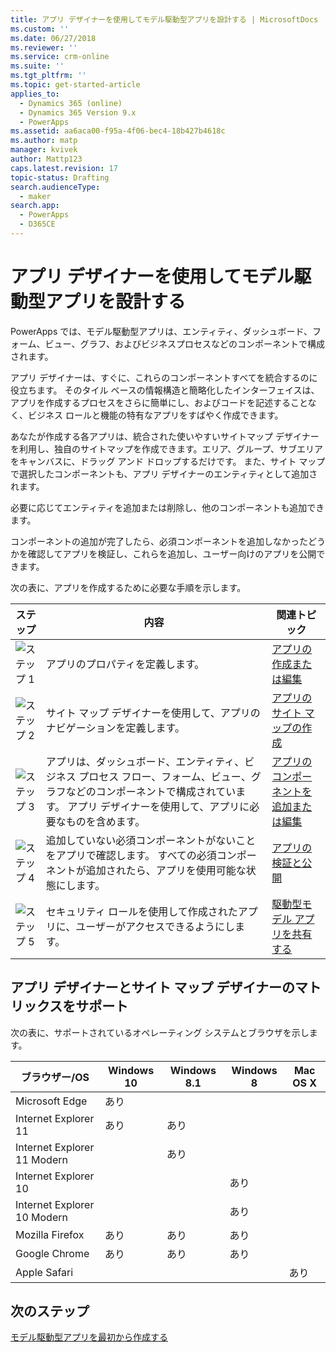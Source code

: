 ```yaml
---
title: アプリ デザイナーを使用してモデル駆動型アプリを設計する | MicrosoftDocs
ms.custom: ''
ms.date: 06/27/2018
ms.reviewer: ''
ms.service: crm-online
ms.suite: ''
ms.tgt_pltfrm: ''
ms.topic: get-started-article
applies_to:
  - Dynamics 365 (online)
  - Dynamics 365 Version 9.x
  - PowerApps
ms.assetid: aa6aca00-f95a-4f06-bec4-18b427b4618c
ms.author: matp
manager: kvivek
author: Mattp123
caps.latest.revision: 17
topic-status: Drafting
search.audienceType:
  - maker
search.app:
  - PowerApps
  - D365CE
---
```


# <a name="design-model-driven-apps-by-using-the-app-designer"></a>アプリ デザイナーを使用してモデル駆動型アプリを設計する

PowerApps では、モデル駆動型アプリは、エンティティ、ダッシュボード、フォーム、ビュー、グラフ、およびビジネスプロセスなどのコンポーネントで構成されます。  
  
 アプリ デザイナーは、すぐに、これらのコンポーネントすべてを統合するのに役立ちます。 そのタイル ベースの情報構造と簡略化したインターフェイスは、アプリを作成するプロセスをさらに簡単にし、およびコードを記述することなく、ビジネス ロールと機能の特有なアプリをすばやく作成できます。  
  
 あなたが作成する各アプリは、統合された使いやすいサイトマップ デザイナーを利用し、独自のサイトマップを作成できます。エリア、グループ、サブエリアをキャンバスに、ドラッグ アンド ドロップするだけです。 また、サイト マップで選択したコンポーネントも、アプリ デザイナーのエンティティとして追加されます。  
  
 必要に応じてエンティティを追加または削除し、他のコンポーネントも追加できます。  
  
 コンポーネントの追加が完了したら、必須コンポーネントを追加しなかったどうかを確認してアプリを検証し、これらを追加し、ユーザー向けのアプリを公開できます。  
  
 次の表に、アプリを作成するために必要な手順を示します。  
  
|ステップ|内容|関連トピック|  
|----------|-----------------|--------------------|  
|![ステップ 1](media/walkthrough-green-1.png "ステップ 1")|アプリのプロパティを定義します。|[アプリの作成または編集](create-edit-app.md)|  
|![ステップ 2](media/walkthrough-green-2.png "ステップ 2")|サイト マップ デザイナーを使用して、アプリのナビゲーションを定義します。|[アプリのサイト マップの作成](create-site-map-app.md)|  
|![ステップ 3](media/walkthrough-green-3.png "ステップ 3")|アプリは、ダッシュボード、エンティティ、ビジネス プロセス フロー、フォーム、ビュー、グラフなどのコンポーネントで構成されています。 アプリ デザイナーを使用して、アプリに必要なものを含めます。|[アプリのコンポーネントを追加または編集](add-edit-app-components.md)|  
|![ステップ 4](media/walkthrough-green-4.png "ステップ 4")|追加していない必須コンポーネントがないことをアプリで確認します。 すべての必須コンポーネントが追加されたら、アプリを使用可能な状態にします。 |[アプリの検証と公開](validate-app.md)|  
|![ステップ 5](media/walkthrough-green-5.png "ステップ 5")|セキュリティ ロールを使用して作成されたアプリに、ユーザーがアクセスできるようにします。|[駆動型モデル アプリを共有する](https://docs.microsoft.com/en-us/powerapps/maker/model-driven-apps/share-model-driven-app)|  
  
## <a name="support-matrix-for-the-app-designer-and-site-map-designer"></a>アプリ デザイナーとサイト マップ デザイナーのマトリックスをサポート  
 次の表に、サポートされているオペレーティング システムとブラウザを示します。  
  
|ブラウザー/OS|Windows 10|Windows 8.1|Windows 8|Mac OS X|  
|-----------------|----------------|-----------------|---------------|--------------|  
| Microsoft Edge |あり||||  
| Internet Explorer 11 |あり|あり|||  
| Internet Explorer 11 Modern ||あり|||  
| Internet Explorer 10 |||あり||  
| Internet Explorer 10 Modern |||あり||  
| Mozilla Firefox |あり|あり|あり||  
| Google Chrome |あり|あり|あり||  
| Apple Safari ||||あり|  
  
## <a name="next-steps"></a>次のステップ  
 [モデル駆動型アプリを最初から作成する](https://docs.microsoft.com/en-us/powerapps/maker/model-driven-apps/build-first-model-driven-app)

